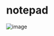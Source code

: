 # notepad
![image](https://github.com/saikiran3326/notepad/assets/132487482/737858e3-3543-44b6-b7ba-3890d10e6c11)
